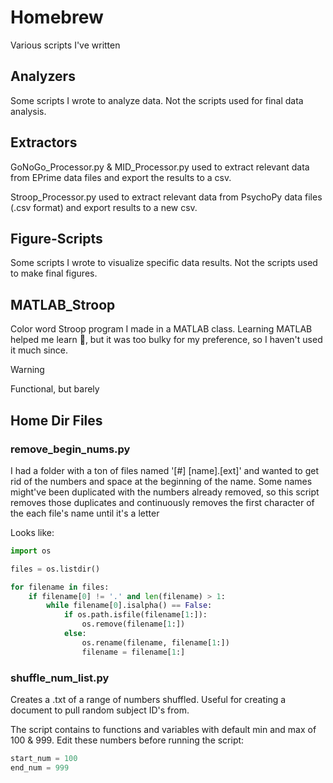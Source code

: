 # Homebrew
Various scripts I've written

## Analyzers

Some scripts I wrote to analyze data. Not the scripts used for final data analysis.

## Extractors

GoNoGo_Processor.py & MID_Processor.py used to extract relevant data from EPrime data files and export the results to a csv.

Stroop_Processor.py used to extract relevant data from PsychoPy data files (.csv format) and export results to a new csv.

## Figure-Scripts

Some scripts I wrote to visualize specific data results. Not the scripts used to make final figures.

## MATLAB_Stroop

Color word Stroop program I made in a MATLAB class. Learning MATLAB helped me learn :snake:, but it was too bulky for my preference, so I haven't used it much since.
> [!WARNING]
> Functional, but barely

## Home Dir Files

### remove_begin_nums.py
I had a folder with a ton of files named '[#] [name].[ext]' and wanted to get rid of the numbers and space at the beginning of the name. Some names might've been duplicated with the numbers already removed, so this script removes those duplicates and continuously removes the first character of the each file's name until it's a letter

Looks like:
```python
import os

files = os.listdir()

for filename in files:
    if filename[0] != '.' and len(filename) > 1:
        while filename[0].isalpha() == False:
            if os.path.isfile(filename[1:]):
                os.remove(filename[1:])
            else:
                os.rename(filename, filename[1:])
                filename = filename[1:]
```

### shuffle_num_list.py
Creates a .txt of a range of numbers shuffled. Useful for creating a document to pull random subject ID's from.

The script contains to functions and variables with default min and max of 100 & 999. Edit these numbers before running the script:
```python
start_num = 100
end_num = 999
```
